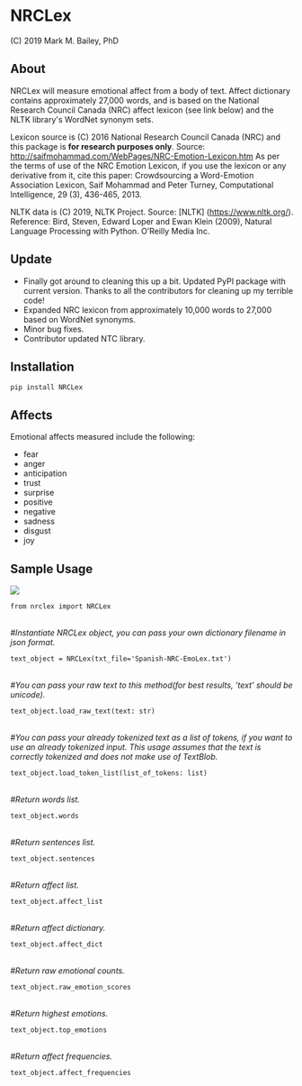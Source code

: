 # NRCLex

(C) 2019 Mark M. Bailey, PhD

## About
NRCLex will measure emotional affect from a body of text.  Affect dictionary contains approximately 27,000 words, and is based on the National Research Council Canada (NRC) affect lexicon (see link below) and the NLTK library's WordNet synonym sets.

Lexicon source is (C) 2016 National Research Council Canada (NRC) and this package is **for research purposes only**. Source: http://saifmohammad.com/WebPages/NRC-Emotion-Lexicon.htm As per the terms of use of the NRC Emotion Lexicon, if you use the lexicon or any derivative from it, cite this paper: Crowdsourcing a Word-Emotion Association Lexicon, Saif Mohammad and Peter Turney, Computational Intelligence, 29 (3), 436-465, 2013.

NLTK data is (C) 2019, NLTK Project.  Source: [NLTK] (https://www.nltk.org/).  Reference: Bird, Steven, Edward Loper and Ewan Klein (2009), Natural Language Processing with Python. O’Reilly Media Inc.

## Update
* Finally got around to cleaning this up a bit.  Updated PyPI package with current version.  Thanks to all the contributors for cleaning up my terrible code!
* Expanded NRC lexicon from approximately 10,000 words to 27,000 based on WordNet synonyms.
* Minor bug fixes.
* Contributor updated NTC library.

## Installation
`pip install NRCLex`

## Affects
Emotional affects measured include the following:

* fear
* anger
* anticipation
* trust
* surprise
* positive
* negative
* sadness
* disgust
* joy

## Sample Usage
[![](https://colab.research.google.com/assets/colab-badge.svg)](https://colab.research.google.com/github/metalcorebear/NRCLex/example.ipynb)

`from nrclex import NRCLex`<br><br>


*#Instantiate NRCLex object, you can pass your own dictionary filename in json format.*<br>

`text_object = NRCLex(txt_file='Spanish-NRC-EmoLex.txt')`<br><br>


*#You can pass your raw text to this method(for best results, 'text' should be unicode).*<br>

`text_object.load_raw_text(text: str)`<br><br>


*#You can pass your already tokenized text as a list of tokens, if you want to use an already tokenized input.
This usage assumes that the text is correctly tokenized and does not make use of TextBlob.*<br>

`text_object.load_token_list(list_of_tokens: list)`<br><br>


*#Return words list.*<br>

`text_object.words`<br><br>


*#Return sentences list.*<br>

`text_object.sentences`<br><br>


*#Return affect list.*<br>

`text_object.affect_list`<br><br>


*#Return affect dictionary.*<br>

`text_object.affect_dict`<br><br>


*#Return raw emotional counts.*<br>

`text_object.raw_emotion_scores`<br><br>


*#Return highest emotions.*<br>

`text_object.top_emotions`<br><br>


*#Return affect frequencies.*<br>

`text_object.affect_frequencies`
